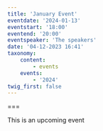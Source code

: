 ```yaml
---
title: 'January Event'
eventdate: '2024-01-13'
eventstart: '18:00'
eventend: '20:00'
eventspeaker: 'The speakers'
date: '04-12-2023 16:41'
taxonomy:
    content:
        - events
    events:
        - '2024'
twig_first: false
---
```


===

This is an upcoming event